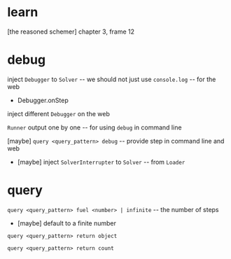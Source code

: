 # learn

[the reasoned schemer] chapter 3, frame 12

# debug

inject `Debugger` to `Solver` -- we should not just use `console.log` -- for the web

- Debugger.onStep

inject different `Debugger` on the web

`Runner` output one by one -- for using `debug` in command line

[maybe] `query <query_pattern> debug` -- provide step in command line and web

- [maybe] inject `SolverInterrupter` to `Solver` -- from `Loader`

# query

`query <query_pattern> fuel <number> | infinite` -- the number of steps

- [maybe] default to a finite number

`query <query_pattern> return object`

`query <query_pattern> return count`
